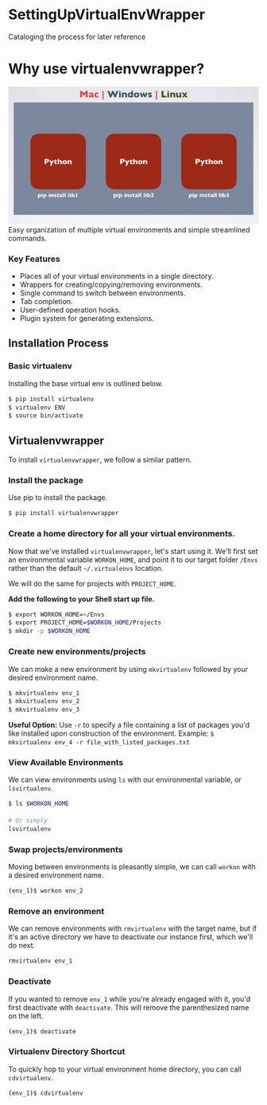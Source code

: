 # SettingUpVirtualEnvWrapper
Cataloging the process for later reference

# Why use virtualenvwrapper?     
<img src="https://github.com/ajh1143/ajh1143.github.io/blob/master/Images/venv/venv-2.jpeg" class="inline"/><br> 
Easy organization of multiple virtual environments and simple streamlined commands.   

### Key Features     
* Places all of your virtual environments in a single directory.
* Wrappers for creating/copying/removing environments.
* Single command to switch between environments.
* Tab completion. 
* User-defined operation hooks.
* Plugin system for generating extensions.

## Installation Process    
### Basic virtualenv    
Installing the base virtual env is outlined below.    
```bash
$ pip install virtualenv
$ virtualenv ENV
$ source bin/activate
```
## Virtualenvwrapper
To install `virtualenvwrapper`, we follow a similar pattern.    
### Install the package
Use pip to install the package.
```bash
$ pip install virtualenvwrapper
```
### Create a home directory for all your virtual environments.
Now that we've installed `virtualenvwrapper`, let's start using it. We'll first set an environmental variable `WORKON_HOME`, and point it to our target folder `/Envs` rather than the default `~/.virtualenvs` location.

We will do the same for projects with `PROJECT_HOME`.

**Add the following to your Shell start up file.**
```bash
$ export WORKON_HOME=~/Envs
$ export PROJECT_HOME=$WORKON_HOME/Projects
$ mkdir -p $WORKON_HOME
```

### Create new environments/projects   
We can make a new environment by using `mkvirtualenv` followed by your desired environment name. 
```bash
$ mkvirtualenv env_1
$ mkvirtualenv env_2
$ mkvirtualenv env_3
```
**Useful Option:** Use `-r` to specify a file containing a list of packages you'd like installed upon construction of the environment.
Example: `$ mkvirtualenv env_4 -r file_with_listed_packages.txt`

### View Available Environments    
We can view environments using `ls` with our environmental variable, or `lsvirtualenv`. 
```bash
$ ls $WORKON_HOME

# Or simply
lsvirtualenv
```

### Swap projects/environments    
Moving between environments is pleasantly simple, we can call `workon` with a desired environment name.
```bash
(env_1)$ workon env_2
```

### Remove an environment
We can remove environments with `rmvirtualenv` with the target name, but if it's an active directory we have to deactivate our instance first, which we'll do next. 
```bash
rmvirtualenv env_1
```

### Deactivate
If you wanted to remove `env_1` while you're already engaged with it, you'd first deactivate with `deactivate`. This will remove the parenthesized name on the left. 
```bash
(env_1)$ deactivate
```

### Virtualenv Directory Shortcut
To quickly hop to your virtual environment home directory, you can call `cdvirtualenv`.
```bash
(env_1)$ cdvirtualenv
```
